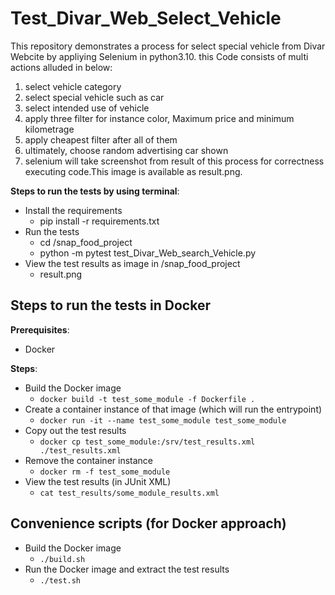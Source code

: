 # Test_Divar_Web_Select_Vehicle

This repository demonstrates a process for select special vehicle from Divar Webcite by appliying Selenium in python3.10.
this Code consists of multi actions alluded in below:
1) select vehicle category
2) select special vehicle such as car
3) select intended use of vehicle
4) apply three filter for instance color, Maximum price and minimum kilometrage
5) apply cheapest filter after all of them
6) ultimately, choose random advertising car shown
7) selenium will take screenshot from result of this process for correctness executing code.This image is available as result.png.

**Steps to run the tests by using terminal**:

- Install the requirements
    - pip install -r requirements.txt
- Run the tests
    - cd /snap_food_project
    - python -m pytest test_Divar_Web_search_Vehicle.py
- View the test results as image in /snap_food_project
    - result.png
      

## Steps to run the tests in Docker

**Prerequisites**:

- Docker

**Steps**:

- Build the Docker image
    - `docker build -t test_some_module -f Dockerfile .`
- Create a container instance of that image (which will run the entrypoint)
    - `docker run -it --name test_some_module test_some_module`
- Copy out the test results
    - `docker cp test_some_module:/srv/test_results.xml ./test_results.xml`
- Remove the container instance
    - `docker rm -f test_some_module`
- View the test results (in JUnit XML)
    - `cat test_results/some_module_results.xml`

## Convenience scripts (for Docker approach)

- Build the Docker image
    - `./build.sh`
- Run the Docker image and extract the test results
    - `./test.sh`
